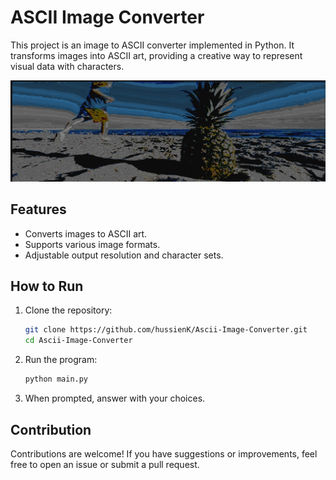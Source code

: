 # ASCII Image Converter

This project is an image to ASCII converter implemented in Python. It transforms images into ASCII art, providing a creative way to represent visual data with characters.

![Example](image.png)

## Features

- Converts images to ASCII art.
- Supports various image formats.
- Adjustable output resolution and character sets.

## How to Run

1. Clone the repository:
   ```sh
   git clone https://github.com/hussienK/Ascii-Image-Converter.git
   cd Ascii-Image-Converter
2. Run the program:
   ```sh
   python main.py
3. When prompted, answer with your choices.

## Contribution

Contributions are welcome! If you have suggestions or improvements, feel free to open an issue or submit a pull request.
